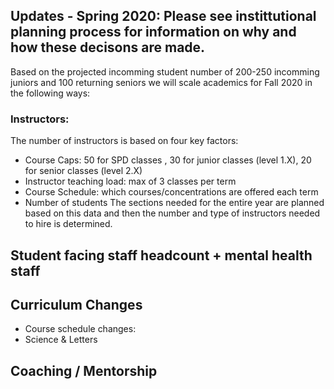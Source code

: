 ## Updates - Spring 2020: Please see instittutional planning process for information on why and how these decisons are made. 
Based on the projected incomming student number of 200-250 incomming juniors and 100 returning seniors we will scale academics for Fall 2020 in the following ways: 
### Instructors: 
The number of instructors is based on four key factors:
   - Course Caps: 50 for SPD classes , 30 for junior classes (level 1.X), 20 for senior classes (level 2.X)
   - Instructor teaching load: max of 3 classes per term
   - Course Schedule: which courses/concentrations are offered each term 
   - Number of students 
The sections needed for the entire year are planned based on this data and then the number and type of instructors needed to hire is determined.   

## Student facing staff headcount + mental health staff

## Curriculum Changes
 - Course schedule changes: 
 - Science & Letters
 

## Coaching / Mentorship




